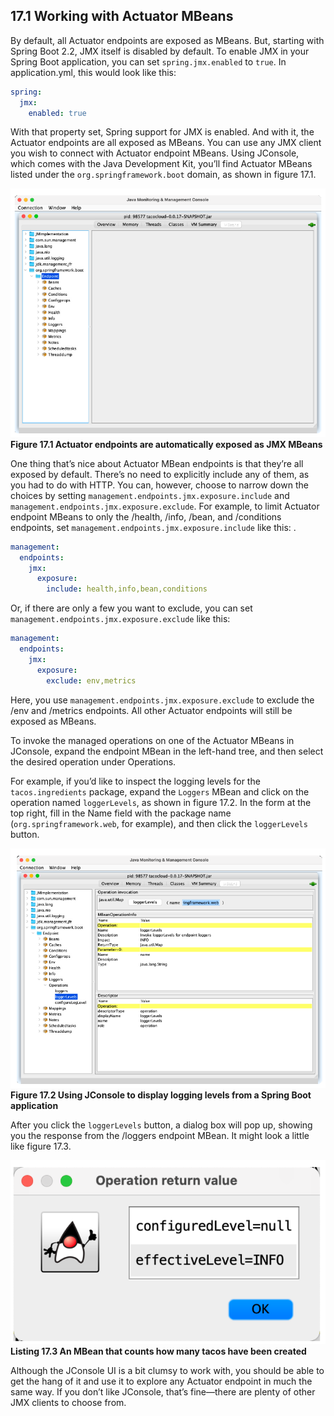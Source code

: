 ## 17.1 Working with Actuator MBeans

By default, all Actuator endpoints are exposed as MBeans. But, starting with Spring Boot 2.2, JMX itself is disabled by default. To enable JMX in your Spring Boot application, you can set `spring.jmx.enabled` to `true`. In application.yml, this would look like this:

```yaml
spring:
  jmx:
    enabled: true
```

With that property set, Spring support for JMX is enabled. And with it, the Actuator endpoints are all exposed as MBeans. You can use any JMX client you wish to connect with Actuator endpoint MBeans. Using JConsole, which comes with the Java Development Kit, you’ll find Actuator MBeans listed under the `org.springframework.boot` domain, as shown in figure 17.1.

![Figure 17.1](../assets/17.1.png)
**Figure 17.1 Actuator endpoints are automatically exposed as JMX MBeans**

One thing that’s nice about Actuator MBean endpoints is that they’re all exposed by default. There’s no need to explicitly include any of them, as you had to do with HTTP. You can, however, choose to narrow down the choices by setting `management.endpoints.jmx.exposure.include` and `management.endpoints.jmx.exposure.exclude`. For example, to limit Actuator endpoint MBeans to only the /health, /info, /bean, and /conditions endpoints, set `management.endpoints.jmx.exposure.include` like this:
.

```yaml
management:
  endpoints:
    jmx:
      exposure:
        include: health,info,bean,conditions
```

Or, if there are only a few you want to exclude, you can set `management.endpoints.jmx.exposure.exclude` like this:

```yaml
management:
  endpoints:
    jmx:
      exposure:
        exclude: env,metrics
```

Here, you use `management.endpoints.jmx.exposure.exclude` to exclude the /env and /metrics endpoints. All other Actuator endpoints will still be exposed as MBeans.

To invoke the managed operations on one of the Actuator MBeans in JConsole, expand the endpoint MBean in the left-hand tree, and then select the desired operation under Operations.

For example, if you’d like to inspect the logging levels for the `tacos.ingredients` package, expand the `Loggers` MBean and click on the operation named `loggerLevels`, as shown in figure 17.2. In the form at the top right, fill in the Name field with the package name (`org.springframework.web`, for example), and then click the `loggerLevels` button.

![Figure 17.2](../assets/17.2.png)
**Figure 17.2 Using JConsole to display logging levels from a Spring Boot application**

After you click the `loggerLevels` button, a dialog box will pop up, showing you the response from the /loggers endpoint MBean. It might look a little like figure 17.3.

![Figure 17.3](../assets/17.3.png)
**Listing 17.3 An MBean that counts how many tacos have been created**

Although the JConsole UI is a bit clumsy to work with, you should be able to get the hang of it and use it to explore any Actuator endpoint in much the same way. If you don’t like JConsole, that’s fine—there are plenty of other JMX clients to choose from.
